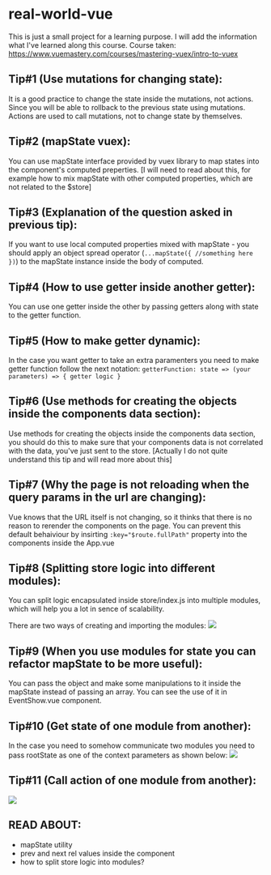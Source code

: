 # real-world-vue

This is just a small project for a learning purpose. I will add the information what I've learned along this course.
Course taken: https://www.vuemastery.com/courses/mastering-vuex/intro-to-vuex

## Tip#1 (Use mutations for changing state):

It is a good practice to change the state inside the mutations, not actions. Since you will be able to rollback to the previous state using mutations. Actions are used to call mutations, not to change state by themselves.

## Tip#2 (mapState vuex):

You can use mapState interface provided by vuex library to map states into the component's computed preperties. [I will need to read about this, for example how to mix mapState with other computed properties, which are not related to the $store]

## Tip#3 (Explanation of the question asked in previous tip):

If you want to use local computed properties mixed with mapState - you should apply an object spread operator (`...mapState({ //something here })`) to the mapState instance inside the body of computed.

## Tip#4 (How to use getter inside another getter):

You can use one getter inside the other by passing getters along with state to the getter function.

## Tip#5 (How to make getter dynamic):

In the case you want getter to take an extra paramenters you need to make getter function follow the next notation: `getterFunction: state => (your parameters) => { getter logic }`

## Tip#6 (Use methods for creating the objects inside the components data section):

Use methods for creating the objects inside the components data section, you should do this to make sure that your components data is not correlated with the data, you've just sent to the store. [Actually I do not quite understand this tip and will read more about this]

## Tip#7 (Why the page is not reloading when the query params in the url are changing):

Vue knows that the URL itself is not changing, so it thinks that there is no reason to rerender the components on the page. You can prevent this default behaiviour by insirting `:key="$route.fullPath"` property into the <router-view /> components inside the App.vue

## Tip#8 (Splitting store logic into different modules):

You can split logic encapsulated inside store/index.js into multiple modules, which will help you a lot in sence of scalability.

There are two ways of creating and importing the modules:
![](https://i.imgur.com/JiA1TGi.png)

## Tip#9 (When you use modules for state you can refactor mapState to be more useful):

You can pass the object and make some manipulations to it inside the mapState instead of passing an array. You can see the use of it in EventShow.vue component.

## Tip#10 (Get state of one module from another):

In the case you need to somehow communicate two modules you need to pass rootState as one of the context parameters as shown below:
![](https://i.imgur.com/JCHvoC4.png)

## Tip#11 (Call action of one module from another):

![](https://i.imgur.com/O1NzGlT.png)

## READ ABOUT:

- mapState utility
- prev and next rel values inside the <router-link /> component
- how to split store logic into modules?
